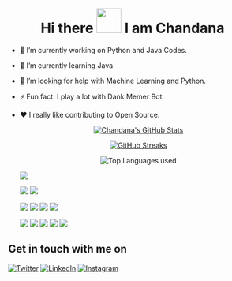 <h1 align="center">Hi there <img src="https://raw.githubusercontent.com/MartinHeinz/MartinHeinz/master/wave.gif" width="50px">
 I am Chandana</h1>
 

- 🔭 I’m currently working on Python and Java Codes.
- 🌱 I’m currently learning Java.
- 🤔 I’m looking for help with Machine Learning and Python.
- ⚡ Fun fact: I play a lot with Dank Memer Bot.
- :heart:  I really like contributing to Open Source.



   <p align="center">
     <a href="https://sourcerer.io/RChandana">
       <img alt = "Chandana's GitHub Stats" src = "https://github-readme-stats.vercel.app/api?username=RChandana&theme=dark&show_icons=true">
   </p>
     
     

   <p align="center">
     <a href="https://sourcerer.io/RChandana">
    <img alt = "GitHub Streaks" src = "https://github-readme-streak-stats.herokuapp.com?user=RChandana&theme=dark&show=1E90FF&sideNums=1E90FF&sideLabels=1E90FF&currStreakLabel=1E90FF&fire=FF0000&currStreakNum=FF0000">
  </a>
  <br>
  </p>   
   
     
     <p align="center">
      <img alt="Top Languages used" src="https://github-readme-stats.vercel.app/api/top-langs/?username=RChandana&theme=dark&show_icons=true">
     </p>


     ![](https://komarev.com/ghpvc/?username=RChandana&style=plastic&color=ff69b4&label=TOTAL+NUMBER+OF+PROFILE+VIEWS)


     ![](https://img.shields.io/badge/OS-MAC-informational?style=plastic&logo=<LOGO_NAME>&logoColor=white&color=f03c15)                ![](https://img.shields.io/badge/OS-WINDOWS-informational?style=plastic&logo=<LOGO_NAME>&logoColor=white&color=f03c15) 
     
     
     ![](https://img.shields.io/badge/CODE-PYTHON-informational?style=plastic&logo=<LOGO_NAME>&logoColor=white&color=f03c15)                   ![](https://img.shields.io/badge/CODE-JAVA-informational?style=plastic&logo=<LOGO_NAME>&logoColor=white&color=f03c15)                     ![](https://img.shields.io/badge/CODE-HTML-informational?style=plastic&logo=<LOGO_NAME>&logoColor=white&color=f03c15)                     ![](https://img.shields.io/badge/CODE-C++-informational?style=plastic&logo=<LOGO_NAME>&logoColor=white&color=f03c15)                      
     
    
     
     
     ![](https://img.shields.io/badge/TOOLS-MATLAB-informational?style=plastic&logo=<LOGO_NAME>&logoColor=white&color=f03c15)           ![](https://img.shields.io/badge/TOOLS-GITHUB-informational?style=plastic&logo=<LOGO_NAME>&logoColor=white&color=f03c15)                    ![](https://img.shields.io/badge/TOOLS-VS_CODE-informational?style=plastic&logo=<LOGO_NAME>&logoColor=white&color=f03c15)                   ![](https://img.shields.io/badge/TOOLS-FIGMA-informational?style=plastic&logo=<LOGO_NAME>&logoColor=white&color=f03c15)                     ![](https://img.shields.io/badge/TOOLS-DevEco_STUDIO-informational?style=plastic&logo=<LOGO_NAME>&logoColor=white&color=f03c15)      
     
     
     
     
<!-- Actual text -->

## Get in touch with me on 
[![Twitter][1.2]][1]     [![LinkedIn][2.2]][2]      [![Instagram][3.2]][3]

<!-- Icons -->

[1.2]: https://cdn.exclaimer.com/Handbook%20Images/twitter-icon_square_64x64.png?_ga=2.179750628.1162111142.1644152043-1592987764.1644152042
[2.2]: https://cdn.exclaimer.com/Handbook%20Images/linkedin-icon_square_64x64.png?_ga=2.179750628.1162111142.1644152043-1592987764.1644152042
[3.2]: https://cdn.exclaimer.com/Handbook%20Images/instagram-icon_square_64x64.png?_ga=2.169625953.1162111142.1644152043-1592987764.1644152042
<!-- Links to your social media accounts -->

[1]: https://twitter.com/r_hari_chandu
[2]: https://www.linkedin.com/in/hari-chandana-5a6a621a8/
[3]: https://www.instagram.com/techno_savvvvy/


